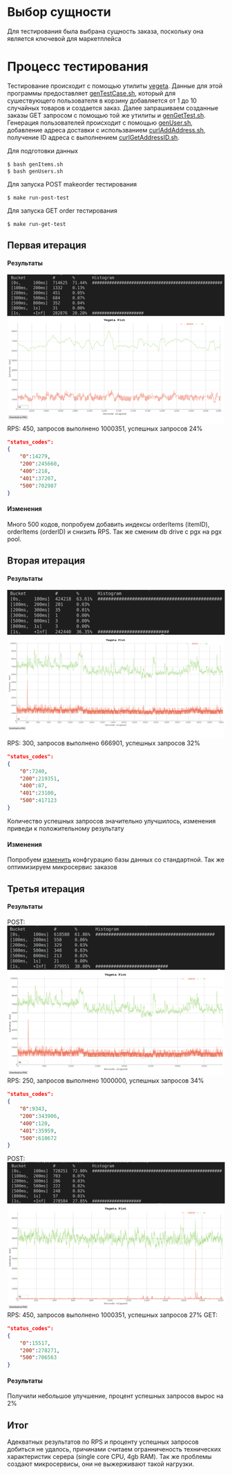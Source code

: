 # Выбор сущности
Для тестирования была выбрана сущность заказа, поскольку она является ключевой для маркетплейса
# Процесс тестирования
Тестирование происходит с помощью утилиты [vegeta](https://github.com/tsenart/vegeta). Данные для этой программы предоставляет [genTestCase.sh](https://github.com/go-park-mail-ru/2022_2_Base/blob/Base-5.2_srs_3/perf_test/genTestCase.sh), который для сушествующего пользователя в корзину добавляется от 1 до 10 случайных товаров и создается заказ.
Далее запрашиваем созданные заказы GET запросом с помощью той же утилиты и [genGetTest.sh](https://github.com/go-park-mail-ru/2022_2_Base/blob/Base-5.2_srs_3/perf_test/genGetTest.sh). Генерация пользователей происходит с помощью [genUser.sh](https://github.com/go-park-mail-ru/2022_2_Base/blob/Base-5.2_srs_3/perf_test/genUsers.sh), добавление адреса доставки с использванием [curlAddAddress.sh](https://github.com/go-park-mail-ru/2022_2_Base/blob/Base-5.2_srs_3/perf_test/curlAddAddress.sh), получение ID адреса с выполнением [curlGetAddressID.sh](https://github.com/go-park-mail-ru/2022_2_Base/blob/Base-5.2_srs_3/perf_test/curlGetAddressID.sh).

Для подготовки данных
```console
$ bash genItems.sh
$ bash genUsers.sh
```

Для запуска POST makeorder тестирования
```console
$ make run-post-test
```

Для запуска GET order тестирования
```console
$ make run-get-test
```
## Первая итерация
#### Результаты
![image](https://github.com/go-park-mail-ru/2022_2_Base/blob/Base-5.2_srs_3/perf_test/1/hist1.png)
![image](https://github.com/go-park-mail-ru/2022_2_Base/blob/Base-5.2_srs_3/perf_test/1/plot1.png)
RPS: 450, запросов выполнено 1000351, успешных запросов 24%
```json
"status_codes":
{
    "0":14279,
    "200":245660,
    "400":218,
    "401":37207,
    "500":702987
}
```
#### Изменения
Много 500 кодов, попробуем добавить индексы orderItems (itemID), orderItems (orderID) и снизить RPS. Так же сменим db drive с pgx на pgx pool.
## Вторая итерация
#### Результаты
![image](https://github.com/go-park-mail-ru/2022_2_Base/blob/Base-5.2_srs_3/perf_test/3/hist3.png)
![image](https://github.com/go-park-mail-ru/2022_2_Base/blob/Base-5.2_srs_3/perf_test/3/plot3.png)
RPS: 300, запросов выполнено 666901, успешных запросов 32%
```json
"status_codes":
{
    "0":7240,
    "200":219351,
    "400":87,
    "401":23100,
    "500":417123
}
```
Количество успешных запросов значительно улучшилось, изменения приведи к положительному результату
#### Изменения
Попробуем [изменить](https://github.com/go-park-mail-ru/2022_2_Base/blob/Base-5.2_srs_3/_postgres/postgres.conf) конфгурацию базы данных со стандартной. Так же оптимизируем микросервис заказов
## Третья итерация
#### Результаты
POST:
![image](https://github.com/go-park-mail-ru/2022_2_Base/blob/Base-5.2_srs_3/perf_test/5/hist5.png)
![image](https://github.com/go-park-mail-ru/2022_2_Base/blob/Base-5.2_srs_3/perf_test/5/plot5.png)
RPS: 250, запросов выполнено 1000000, успешных запросов 34%
```json 
"status_codes":
{
    "0":9343,
    "200":343906,
    "400":120,
    "401":35959,
    "500":610672
}
```
POST:
![image](https://github.com/go-park-mail-ru/2022_2_Base/blob/Base-5.2_srs_3/perf_test/5get/hist5.png)
![image](https://github.com/go-park-mail-ru/2022_2_Base/blob/Base-5.2_srs_3/perf_test/5get/plot5.png)
RPS: 450, запросов выполнено 1000351, успешных запросов 27%
GET:
```json 
"status_codes":
{
    "0":15517,
    "200":278271,
    "500":706563
}
```
#### Результаты
Получили небольшое улучшение, процент успешных запросов вырос на 2%
## Итог
Адекватных результатов по RPS и проценту успешных запросов добиться не удалось,
причинами считаем огранниченость технических характеристик серера (single core CPU, 4gb RAM). Так же проблемы создают микросервисы, они не выжерживают такой нагрузки.